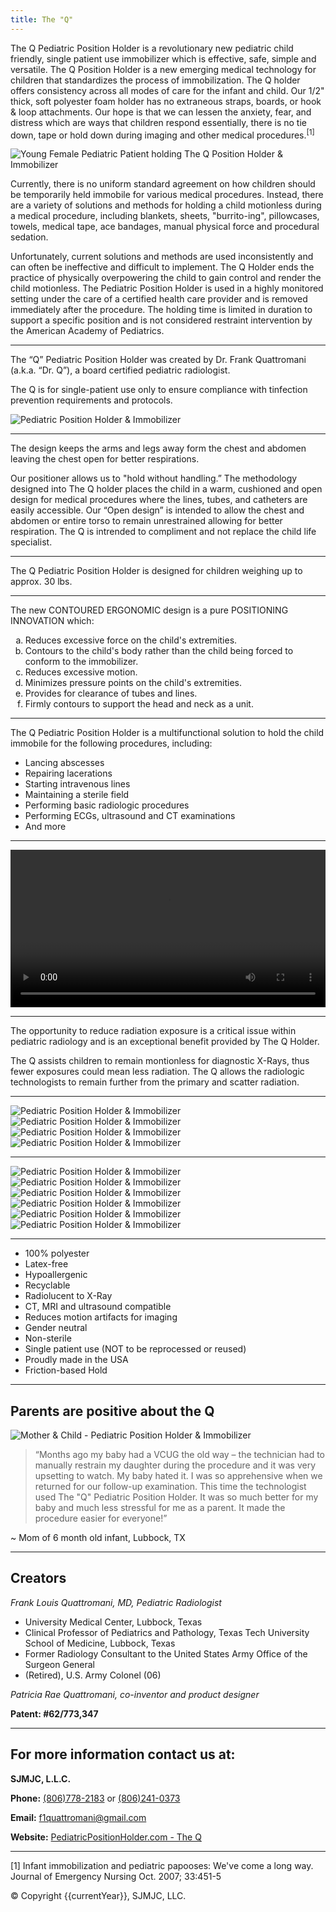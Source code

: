 ```yaml
---
title: The "Q"
---
```


The Q Pediatric Position Holder is a revolutionary new pediatric child friendly, single patient use immobilizer which is effective, safe, simple and versatile. The Q Position Holder is a new emerging medical technology for children that standardizes the process of immobilization. The Q holder offers consistency across all modes of care for the infant and child. Our 1/2" thick, soft polyester foam holder has no extraneous straps, boards, or hook & loop attachments. Our hope is that we can lessen the anxiety, fear, and distress which are ways that children respond essentially, there is no tie down, tape or hold down during imaging and other medical procedures.<sup>[1]</sup>

![Young Female Pediatric Patient holding The Q Position Holder & Immobilizer](/images/IMG_2130-min_832x.jpg)

Currently, there is no uniform standard agreement on how children should be temporarily held immobile for various medical procedures. Instead, there are a variety of solutions and methods for holding a child motionless during a medical procedure, including blankets, sheets, "burrito-ing", pillowcases, towels, medical tape, ace bandages, manual physical force and procedural sedation.

Unfortunately, current solutions and methods are used inconsistently and can often be ineffective and difficult to implement. The Q Holder ends the practice of physically overpowering the child to gain control and render the child motionless. The Pediatric Position Holder is used in a highly monitored setting under the care of a certified health care provider and is removed immediately after the procedure. The holding time is limited in duration to support a specific position and is not considered restraint intervention by the American Academy of Pediatrics.

---

The “Q” Pediatric Position Holder was created by Dr. Frank Quattromani (a.k.a. “Dr. Q”), a board certified pediatric radiologist.

The Q is for single-patient use only to ensure compliance with tinfection prevention requirements and protocols.

![Pediatric Position Holder & Immobilizer](/images/hero-min.png)

---

The design keeps the arms and legs away form the chest and abdomen leaving the chest open for better respirations.

Our positioner allows us to "hold without handling.” The methodology designed into The Q holder places the child in a warm, cushioned and open design for medical procedures where the lines, tubes, and catheters are easily accessible. Our “Open design” is intended to allow the chest and abdomen or entire torso to remain unrestrained allowing for better respiration. The Q is intrended to compliment and not replace the child life specialist.

---

The Q Pediatric Position Holder is designed for children weighing up to approx. 30 lbs.

---

The new CONTOURED ERGONOMIC design is a pure POSITIONING INNOVATION which:

<ol type="a">
  <li>Reduces excessive force on the child's extremities.</li>
  <li>Contours to the child's body rather than the child being forced to conform to the immobilizer.</li>
  <li>Reduces excessive motion.</li>
  <li>Minimizes pressure points on the child's extremities.</li>
  <li>Provides for clearance of tubes and lines.</li>
  <li>Firmly contours to support the head and neck as a unit.</li>
</ol>

---

The Q Pediatric Position Holder is a multifunctional solution to hold the child immobile for the following procedures, including:

-	Lancing abscesses
-	Repairing lacerations
-	Starting intravenous lines
-	Maintaining a sterile field
-	Performing basic radiologic procedures
-	Performing ECGs, ultrasound and CT examinations
-	And more

---

<video controls style="width: 100% !important; height: auto !important;">
  <source src="/images/IMG_7031.mp4" type="video/mp4">
  <source src="/images/IMG_7031.ogg" type="video/ogg">
   Your browser does not support HTML5 video.
</video>

---

The opportunity to reduce radiation exposure is a critical issue within pediatric radiology and is an exceptional benefit provided by The Q Holder.

The Q assists children to remain montionless for diagnostic X-Rays, thus fewer exposures could mean less radiation. The Q allows the radiologic technologists to remain further from the primary and scatter radiation.

---

![Pediatric Position Holder & Immobilizer](/images/IMG_1641.jpg)
![Pediatric Position Holder & Immobilizer](/images/IMG_1672.jpg)
![Pediatric Position Holder & Immobilizer](/images/my-first-new-years.jpg)
![Pediatric Position Holder & Immobilizer](/images/IMG_1999.jpg)

---

![Pediatric Position Holder & Immobilizer](/images/IMG_1778-min_832x.jpg)
![Pediatric Position Holder & Immobilizer](/images/IMG_1977-min_832x.jpg)
![Pediatric Position Holder & Immobilizer](/images/IMG_1980-min_832x.jpg)
![Pediatric Position Holder & Immobilizer](/images/IMG_2063-min_832x.jpg)
![Pediatric Position Holder & Immobilizer](/images/IMG_2081-min_832x.jpg)
![Pediatric Position Holder & Immobilizer](/images/IMG_2127-min_832x.jpg)

---

-	100% polyester
-	Latex-free
-	Hypoallergenic
-	Recyclable
- Radiolucent to X-Ray
-	CT, MRI and ultrasound compatible
-	Reduces motion artifacts for imaging
-	Gender neutral
-	Non-sterile
-	Single patient use (NOT to be reprocessed or reused)
-	Proudly made in the USA <i class="fas fa-flag-usa"></i>
- Friction-based Hold

---

## Parents are positive about the Q

![Mother & Child - Pediatric Position Holder & Immobilizer](/images/IMG_1970.jpg)

> “Months ago my baby had a VCUG the old way – the technician had to manually restrain my daughter during the procedure and it was very upsetting to watch. My baby hated it. I was so apprehensive when we returned for our follow-up examination. This time the technologist used The "Q" Pediatric Position Holder. It was so much better for my baby and much less stressful for me as a parent. It made the procedure easier for everyone!”

~	Mom of 6 month old infant, Lubbock, TX

---

## Creators
*Frank Louis Quattromani, MD, Pediatric Radiologist*
* University Medical Center, Lubbock, Texas
* Clinical Professor of Pediatrics and Pathology, Texas Tech University School of Medicine, Lubbock, Texas
* Former Radiology Consultant to the United States Army Office of the Surgeon General
* (Retired), U.S. Army Colonel (06)

*Patricia Rae Quattromani, co-inventor and product designer*

**Patent: #62/773,347**

---

## For more information contact us at:

**SJMJC, L.L.C.**

**Phone:** <a href="tel:1-806-778-2183">(806)778-2183</a> or <a href="tel:1-241-778-0373">(806)241-0373</a>

**Email:** <f1quattromani@gmail.com>

**Website:** [PediatricPositionHolder.com - The Q](https://pediatricpositionholder.com)

---

[1] Infant immobilization and pediatric papooses: We've come a long way. Journal of Emergency Nursing Oct. 2007; 33:451-5
    
&copy; Copyright {{currentYear}}, SJMJC, LLC.

